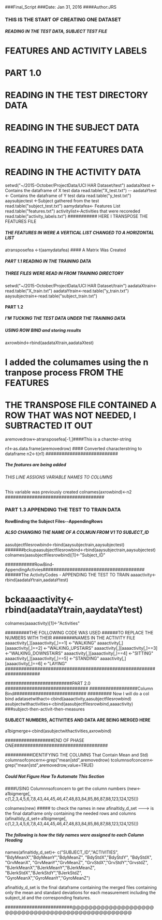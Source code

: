 ###Final_Script
###Date: Jan 31, 2016
####Author:JRS
### THIS IS THE START OF CREATING ONE DATASET 
##### READING IN THE TEST DATA, SUBJECT TEST FILE
# FEATURES AND ACTIVITY LABELS
# PART 1.0 
# READING IN THE TEST DIRECTORY DATA
# READING IN THE SUBJECT DATA
# READING IN THE FEATURES DATA
# READING IN THE ACTIVITY DATA
setwd("~/2015-October/ProjectData/UCI HAR Dataset/test")
aadataXtest <- Contains the dataframe of X test data read.table("X_test.txt") --
aadataYtest <- Contains the dataframe of Y test data read.table("y_test.txt")
aaysubjectest <-Subject gathered from the test read.table("subject_test.txt")
aamydatafea<- Features List  read.table("features.txt")
activitylist<-Activities that were recoreded read.table("activity_labels.txt")
########### HERE I TRANSPOSE THE FEATURES FILE
##### THE FEATURES IN WERE A VERTICAL LIST CHANGED TO A HORIZONTAL LIST
atransposefea
<-t(aamydatafea) #### A Matrix Was Created


##### PART 1.1 READING IN THE TRAINING DATA
##### THREE FILES WERE READ IN FROM TRAINING DIRECTORY
setwd("~/2015-October/ProjectData/UCI HAR Dataset/train")
aadataXtrain<-read.table("X_train.txt")
aadataYtrain<-read.table("y_train.txt")
aaysubjectrain<-read.table("subject_train.txt")


#### PART 1.2 
##### I'M TUCKING THE TEST DATA UNDER THE TRAINING DATA
##### USING ROW BIND and storing results
axrowbind<-rbind(aadataXtrain,aadataXtest)


# I added the columames using the n tranpose process FROM THE FEATURES
# THE TRANSPOSE FILE CONTAINED A ROW THAT WAS NOT NEEDED, I SUBTRACTED IT OUT
aremovedrow<-atransposefea[-1,]####This is a charcter-string

n1<-as.data.frame(aremovedrow) #### Converted characterstring to dataframe
n2<-t(n1)
###########################
##### The features are being added
###### THIS LINE ASSIGNS VARIABLE NAMES TO COLUMNS
This variable was previously created
colnames(axrowbind)<-n2
#####################################

### PART 1.3 APPENDING THE TEST TO TRAIN DATA
#### RowBinding the Subject Files--AppendingRows #####################
##### ALSO CHANGING THE NAME OF A COLMUN FROM V1 TO SUBJECT_ID
aasubjectfilesrowbind<-rbind(aaysubjectrain,aaysubjectest)
#######bckupaasubjectfilesrowbind<-rbind(aaysubjectrain,aaysubjectest)
colnames(aasubjectfilesrowbind)[1]<-"Subject_ID"

###########RowBind-AppendingActivies######################################
######The ActivityCodes - APPENDING THE TEST TO TRAIN
aaaactivity<-rbind(aadataYtrain,aadataYtest)
# bckaaaactivity<-rbind(aadataYtrain,aaydataYtest)
colnames(aaaactivity)[1]<-"Activities"

#########THE FOLLOWING CODE WAS USED 
######TO REPLACE THE NUMBERS WITH THEIR
########NAMES IN THE ACTIVITY FILE
aaaactivity[,][aaaactivity[,]==1] <-"WALKING"
aaaactivity[,][aaaactivity[,]==2] <-"WALKING_UPSTAIRS"
aaaactivity[,][aaaactivity[,]==3] <-"WALKING_DOWNSTAIRS"
aaaactivity[,][aaaactivity[,]==4] <-"SITTING"
aaaactivity[,][aaaactivity[,]==5] <-"STANDING"
aaaactivity[,][aaaactivity[,]==6] <-"LAYING"
#####################################################################


   
#########################PART 2.0 ###############################
##################Column Bind###########################
######### Now I will do a col bind
adatasetwithact<-cbind(aaaactivity,aasubjectfilesrowbind)
asubjectwithactivities<-cbind(aasubjectfilesrowbind,aaaactivity)
###subject-then-activit-then-measures
#### SUBJECT NUMBERS, ACTIVITIES AND DATA ARE BEING MERGED HERE
a1bigmerge<-cbind(asubjectwithactivities,axrowbind)

##################END OF PHASE ONE###################################



##########IDENTIFYING THE COLUMNS That Contain Mean and Std)
columnsofconcern<-grep("mean|std",aremovedrow)
tcolumnsofconcern<-grep("mean|std",aremovedrow,value=TRUE)
##### Could Not Figure How To Automate This Section
####USING Columnnsofconcern to get the column numbers
(new<-a1bigmerge[,
                 c(1,2,3,4,5,6,7,8,43,44,45,46,47,48,83,84,85,86,87,88,123,124,125)])

colnames(new) ##### to check the names in new
afinaltidy_d_set ---> is the final dataframe only containing the needed
rows and columns
(afinaltidy_d_set<-a1bigmerge[,
                        c(1,2,3,4,5,6,7,8,43,44,45,46,47,48,83,84,85,86,87,88,123,124,125)])

##### The following is how the tidy names were assigned to each Column Heading 
names(afinaltidy_d_set)<- c("SUBJECT_ID","ACTIVITIES",
                "BdyMeanX","BdyMeanY","BdyMeanZ",
                "BdyStdX","BdyStdY",  "BdyStdX",
                "GrvMeanX", "GrvMeanY","GrvMeanZ",
                "GrvStdX","GrvStdY","GrvstdZ",
                "BJerkMeanX","BJerkMeanY","BJerkMeanZ",
                 "BJerkStdX","BJerkStdY","BJerkStdZ",
                "GyroMeanX","GyroMeanY","GyroMeanZ")

afinaltidy_d_set is the final dataframe containing the merged files containing
only the mean and standard deviations for each measurement including the subject_id and
the corresponding features. 

#########################@@@@@@@@@@@@@@@@@@@@@@@@@@@@@@@@@@@@@@@@@@@@@@@@@@@